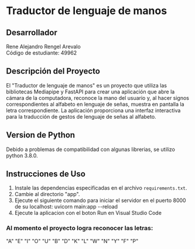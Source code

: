 # Traductor de lenguaje de manos

## Desarrollador
Rene Alejandro Rengel Arevalo  
Código de estudiante: 49962

## Descripción del Proyecto
El "Traductor de lenguaje de manos" es un proyecto que utiliza las bibliotecas Mediapipe y FastAPI para crear una aplicación que abre la cámara de la computadora, reconoce la mano del usuario y, al hacer signos correspondientes al alfabeto en lenguaje de señas, muestra en pantalla la letra correspondiente. La aplicación proporciona una interfaz interactiva para la traducción de gestos de lenguaje de señas al alfabeto.

## Version de Python
Debido a problemas de compatibilidad con algunas librerias, se utilizo python 3.8.0.

## Instrucciones de Uso
1. Instale las dependencias especificadas en el archivo `requirements.txt`.
2. Cambie al directorio "app".
3. Ejecute el siguiente comando para iniciar el servidor en el puerto 8000 de su localhost:
   uvicorn main:app --reload
4. Ejecute la aplicacion con el boton Run en Visual Studio Code

### Al momento el proyecto logra reconocer las letras:
"A"
"E"
"I"
"O"
"U"
"B"
"D"
"K"
"L"
"W"
"N"
"Y"
"F"
"P"

